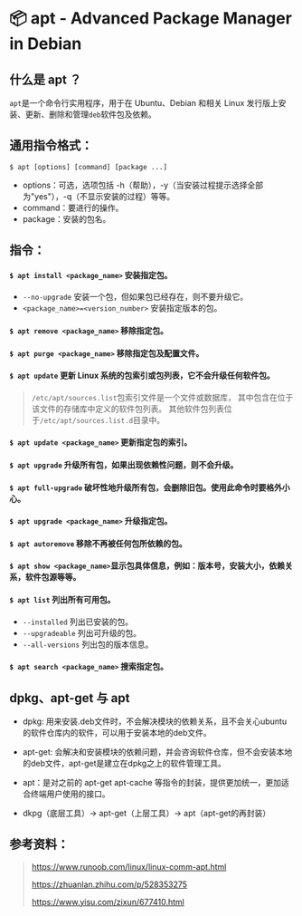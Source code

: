 # 📦 apt - Advanced Package Manager in Debian

## 什么是 apt ？

`apt`是一个命令行实用程序，用于在 Ubuntu、Debian 和相关 Linux 发行版上安装、更新、删除和管理`deb`软件包及依赖。

## 通用指令格式：
```
$ apt [options] [command] [package ...]
```

- options：可选，选项包括 -h（帮助），-y（当安装过程提示选择全部为"yes"），-q（不显示安装的过程）等等。
- command：要进行的操作。
- package：安装的包名。

## 指令：
#### `$ apt install <package_name>` 安装指定包。
- `--no-upgrade` 安装一个包，但如果包已经存在，则不要升级它。
- `<package_name>=<version_number>` 安装指定版本的包。

#### `$ apt remove <package_name>` 移除指定包。
#### `$ apt purge <package_name>` 移除指定包及配置文件。
#### `$ apt update` 更新 Linux 系统的包索引或包列表，它不会升级任何软件包。
  > `/etc/apt/sources.list`包索引文件是一个文件或数据库，
  > 其中包含在位于该文件的存储库中定义的软件包列表。
  > 其他软件包列表位于`/etc/apt/sources.list.d`目录中。
  
#### `$ apt update <package_name>` 更新指定包的索引。

#### `$ apt upgrade` 升级所有包，如果出现依赖性问题，则不会升级。
#### `$ apt full-upgrade` 破坏性地升级所有包，会删除旧包。使用此命令时要格外小心。
#### `$ apt upgrade <package_name>` 升级指定包。

#### `$ apt autoremove` 移除不再被任何包所依赖的包。
#### `$ apt show <package_name>`显示包具体信息，例如：版本号，安装大小，依赖关系，软件包源等等。
#### `$ apt list` 列出所有可用包。
- `--installed` 列出已安装的包。
- `--upgradeable` 列出可升级的包。
- `--all-versions` 列出包的版本信息。

#### `$ apt search <package_name>` 搜索指定包。


## dpkg、apt-get 与 apt

- dpkg: 用来安装.deb文件时，不会解决模块的依赖关系，且不会关心ubuntu的软件仓库内的软件，可以用于安装本地的deb文件。

- apt-get: 会解决和安装模块的依赖问题，并会咨询软件仓库，但不会安装本地的deb文件，apt-get是建立在dpkg之上的软件管理工具。

- apt：是对之前的 apt-get apt-cache 等指令的封装，提供更加统一，更加适合终端用户使用的接口。

- dkpg（底层工具）-> apt-get（上层工具）-> apt（apt-get的再封装）


## 参考资料：
> https://www.runoob.com/linux/linux-comm-apt.html
> 
> https://zhuanlan.zhihu.com/p/528353275
> 
> https://www.yisu.com/zixun/677410.html
